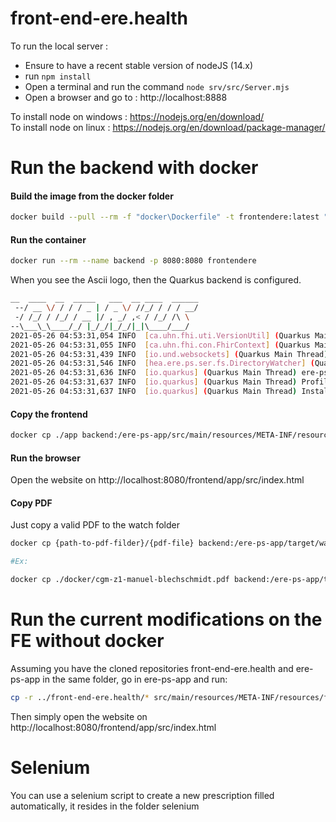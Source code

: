 # front-end-ere.health

To run the local server :
* Ensure to have a recent stable version of nodeJS (14.x)
* run `npm install`
* Open a terminal and run the command `node srv/src/Server.mjs`
* Open a browser and go to : http://localhost:8888

To install node on windows : https://nodejs.org/en/download/  
To install node on linux   : https://nodejs.org/en/download/package-manager/


# Run the backend with docker
#### Build the image from the docker folder
```sh
docker build --pull --rm -f "docker\Dockerfile" -t frontendere:latest "docker"
```

#### Run the container
```sh
docker run --rm --name backend -p 8080:8080 frontendere 
```
When you see the Ascii logo, then the Quarkus backend is configured.
```sh
__  ____  __  _____   ___  __ ____  ______ 
 --/ __ \/ / / / _ | / _ \/ //_/ / / / __/
 -/ /_/ / /_/ / __ |/ , _/ ,< / /_/ /\ \
--\___\_\____/_/ |_/_/|_/_/|_|\____/___/
2021-05-26 04:53:31,054 INFO  [ca.uhn.fhi.uti.VersionUtil] (Quarkus Main Thread) HAPI FHIR version 5.3.0 - Rev 919c1dbddc
2021-05-26 04:53:31,055 INFO  [ca.uhn.fhi.con.FhirContext] (Quarkus Main Thread) Creating new FHIR context for FHIR version [R4]
2021-05-26 04:53:31,439 INFO  [io.und.websockets] (Quarkus Main Thread) UT026003: Adding annotated server endpoint class health.ere.ps.websocket.Websocket for path /websocket
2021-05-26 04:53:31,546 INFO  [hea.ere.ps.ser.fs.DirectoryWatcher] (Quarkus Main Thread) Creating directory for watching pdf muster 16 forms: watch-pdf
2021-05-26 04:53:31,636 INFO  [io.quarkus] (Quarkus Main Thread) ere-ps-app 1.0.0-SNAPSHOT on JVM (powered by Quarkus 1.13.1.Final) started in 2.742s. Listening on: http://0.0.0.0:8080
2021-05-26 04:53:31,637 INFO  [io.quarkus] (Quarkus Main Thread) Profile dev activated. Live Coding activated.
2021-05-26 04:53:31,637 INFO  [io.quarkus] (Quarkus Main Thread) Installed features: [cdi, rest-client, resteasy, resteasy-jsonb, scheduler, servlet, websockets]
```

#### Copy the frontend
```sh
docker cp ./app backend:/ere-ps-app/src/main/resources/META-INF/resources/frontend/app
```

#### Run the browser
Open the website on http://localhost:8080/frontend/app/src/index.html

#### Copy PDF
Just copy a valid PDF to the watch folder

```sh
docker cp {path-to-pdf-filder}/{pdf-file} backend:/ere-ps-app/target/watch-pdf/

#Ex: 

docker cp ./docker/cgm-z1-manuel-blechschmidt.pdf backend:/ere-ps-app/target/watch-pdf/
```

# Run the current modifications on the FE without docker
Assuming you have the cloned repositories front-end-ere.health and ere-ps-app in the same folder, go in ere-ps-app and run:
```sh
cp -r ../front-end-ere.health/* src/main/resources/META-INF/resources/frontend/ && mvn quarkus:dev
```
Then simply open the website on http://localhost:8080/frontend/app/src/index.html

# Selenium
You can use a selenium script to create a new prescription filled automatically, it resides in the folder selenium
